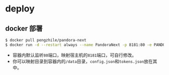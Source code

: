 # deploy

## docker 部署

```bash
$ docker pull pengzhile/pandora-next
$ docker run -d --restart always --name PandoraNext -p 8181:80 -e PANDORA_NEXT_LICENSE="jwt content" pengzhile/pandora-next

```

* 容器内默认监听`80`端口，映射宿主机的`8181`端口，可自行修改。
* 你可以映射目录到容器内的`/data`目录，`config.json`和`tokens.json`放在其中。
